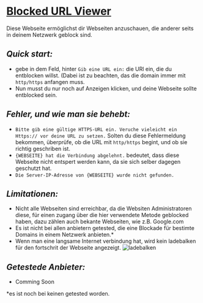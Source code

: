 # <ins>Blocked URL Viewer</ins>

Diese Webseite ermöglichst dir Webseiten anzuschauen, die anderer seits in deinem Netzwerk geblock sind.

## *Quick start:*
* gebe in dem Feld, hinter ```Gib eine URL ein:``` die URl ein, die du entblocken willst. (Dabei ist zu beachten, das die domain immer mit ```http/https``` anfangen muss.
* Nun musst du nur noch auf Anzeigen klicken, und deine Webseite sollte entblocked sein.

## *Fehler, und wie man sie behebt:*
* ```Bitte gib eine gültige HTTPS-URL ein. Veruche vieleicht ein Https:// vor deine URL zu setzen.``` Solten du diese Fehlermeldung bekommen, überprüfe, ob die URL mit ```http/https``` begint, und ob sie richtig geschriben ist.
* ```{WEBSEITE} hat die Verbindung abgelehnt.``` bedeutet, dass diese Webseite nicht entspert werden kann, da sie sich selber dagegen geschutzt hat.
* ```Die Server-IP-Adresse von {WEBSEITE} wurde nicht gefunden.```

## *Limitationen:*
* Nicht alle Webseiten sind erreichbar, da die Websiten Administratoren diese, für einen zugang über die hier verwendete Metode geblocked haben, dazu zählen auch bekante Webseiten, wie z.B. Google.com
* Es ist nicht bei allen anbietern getested, die eine Blockade für bestimte Domains in einem Netzwerk anbieten.*
* Wenn man eine langsame Internet verbindung hat, wird kein ladebalken für den fortschrit der Webseite angezeigt.
![ladebalken](https://github.com/AlmarBlock/Blocked_URL_Viewer/assets/98546933/455e839c-f82c-47e6-a0e8-eb40002db5cf)

## *Getestede Anbieter:*
* Comming Soon


*es ist noch bei keinen getested worden. 
